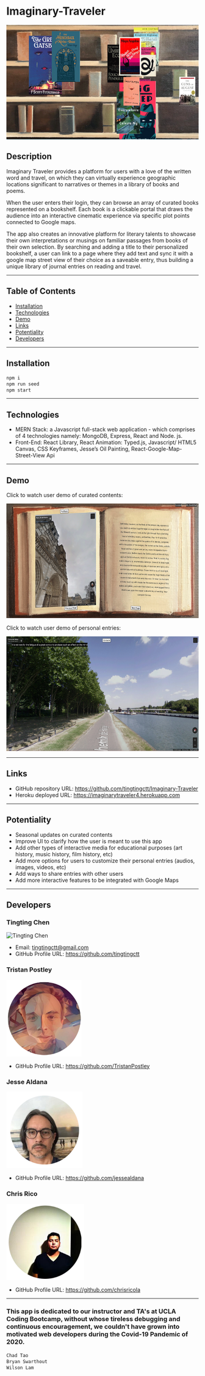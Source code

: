 # Imaginary-Traveler

<img src="login.gif"
     alt="Log-in Page"
     style="margin-right: 10px; height: 300px;" />


## Description
Imaginary Traveler provides a platform for users with a love of the written word and travel, on which they can virtually experience geographic locations significant to narratives or themes in a library of books and poems. 

When the user enters their login, they can browse an array of curated books represented on a bookshelf. Each book is a clickable portal that draws the audience into an interactive cinematic experience via specific plot points connected to Google maps.

The app also creates an innovative platform for literary talents to showcase their own interpretations or musings on familiar passages from books of their own selection.  By searching and adding a title to their personalized bookshelf, a user can link to a page where they add text and sync it with a google map street view of their choice as a saveable entry, thus building a unique library of journal entries on reading and travel. 

<hr/>

## Table of Contents
* [Installation](#Installation)
* [Technologies](#Technologies)
* [Demo](#Demo)
* [Links](#Links)
* [Potentiality](#Potentiality)
* [Developers](#Developers)

<hr/>

## Installation
```
npm i
npm run seed
npm start
```

<hr/>

## Technologies
* MERN Stack: a Javascript full-stack web application - which comprises of 4 technologies namely: MongoDB, Express, React and Node. js. 
* Front-End: React Library, React Animation: Typed.js, Javascript/ HTML5 Canvas, CSS Keyframes, Jesse’s Oil Painting, React-Google-Map-Street-View Api

<hr/>

## Demo

Click to watch user demo of curated contents:

<a href = "https://youtu.be/FT29ytRlrDk" target= "_blank">
<img src="openbook.gif"
alt="Openbook Page"
style="margin-right: 10px; height: 300px;" />
</a>


Click to watch user demo of personal entries:

<a href = "https://youtu.be/2FZFCC6tM0o" target= "_blank">
<img src="pano.gif"
alt="Panorama Page"
style="margin-right: 10px; height: 300px;" />
</a>

<hr/>

## Links
* GitHub repository URL: https://github.com/tingtingctt/Imaginary-Traveler
* Heroku deployed URL: https://imaginarytraveler4.herokuapp.com

<hr/>

## Potentiality
* Seasonal updates on curated contents
* Improve UI to clarify how the user is meant to use this app
* Add other types of interactive media for educational purposes (art history, music history, film history, etc)
* Add more options for users to customize their personal entries (audios, images, videos, etc)
* Add ways to share entries with other users
* Add more interactive features to be integrated with Google Maps

<hr/>

## Developers

### Tingting Chen

<img src="tingting.png"
     alt="Tingting Chen"
     style="margin-right: 10px; height: 200px;" />

* Email: tingtingctt@gmail.com
* GitHub Profile URL: https://github.com/tingtingctt


### Tristan Postley

<img src="tristan.png"
     alt="Tristan Postley"
     style="margin-right: 10px; height: 200px;" />

* GitHub Profile URL: https://github.com/TristanPostley



### Jesse Aldana

<img src="jesse.png"
     alt="Jesse Aldana"
     style="margin-right: 10px; height: 200px;" />

* GitHub Profile URL: https://github.com/jessealdana



### Chris Rico

<img src="chris.png"
     alt="Chris Rico"
     style=" margin-right: 10px; height: 200px;" />

* GitHub Profile URL: https://github.com/chrisricola

<hr/>

### This app is dedicated to our instructor and TA's at UCLA Coding Bootcamp, without whose tireless debugging and continuous encouragement, we couldn't have grown into motivated web developers during the Covid-19 Pandemic of 2020.
```
Chad Tao
Bryan Swarthout
Wilson Lam
```
